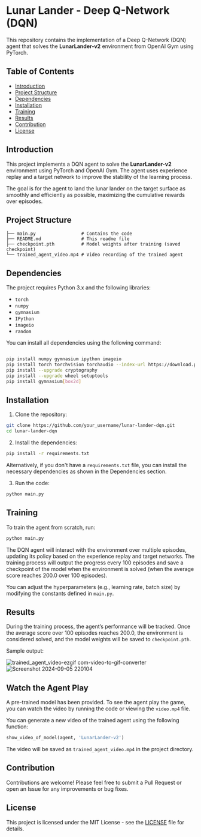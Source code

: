 
# Lunar Lander - Deep Q-Network (DQN)

This repository contains the implementation of a Deep Q-Network (DQN) agent that solves the **LunarLander-v2** environment from OpenAI Gym using PyTorch.

## Table of Contents
- [Introduction](#introduction)
- [Project Structure](#project-structure)
- [Dependencies](#dependencies)
- [Installation](#installation)
- [Training](#training)
- [Results](#results)
- [Contribution](#contribution)
- [License](#license)

## Introduction

This project implements a DQN agent to solve the **LunarLander-v2** environment using PyTorch and OpenAI Gym. The agent uses experience replay and a target network to improve the stability of the learning process.

The goal is for the agent to land the lunar lander on the target surface as smoothly and efficiently as possible, maximizing the cumulative rewards over episodes.

## Project Structure

```
├── main.py                 # Contains the code
├── README.md               # This readme file
├── checkpoint.pth          # Model weights after training (saved checkpoint)
└── trained_agent_video.mp4 # Video recording of the trained agent
```

## Dependencies

The project requires Python 3.x and the following libraries:

- `torch`
- `numpy`
- `gymnasium`
- `IPython`
- `imageio`
- `random`

You can install all dependencies using the following command:

```bash

pip install numpy gymnasium ipython imageio
pip install torch torchvision torchaudio --index-url https://download.pytorch.org/whl/cu124
pip install --upgrade cryptography
pip install --upgrade wheel setuptools
pip install gymnasium[box2d]


```

## Installation

1. Clone the repository:

```bash
git clone https://github.com/your_username/lunar-lander-dqn.git
cd lunar-lander-dqn
```

2. Install the dependencies:

```bash
pip install -r requirements.txt
```

Alternatively, if you don't have a `requirements.txt` file, you can install the necessary dependencies as shown in the Dependencies section.

3. Run the code:

```bash
python main.py
```

## Training

To train the agent from scratch, run:

```bash
python main.py
```

The DQN agent will interact with the environment over multiple episodes, updating its policy based on the experience replay and target networks. The training process will output the progress every 100 episodes and save a checkpoint of the model when the environment is solved (when the average score reaches 200.0 over 100 episodes).

You can adjust the hyperparameters (e.g., learning rate, batch size) by modifying the constants defined in `main.py`.

## Results

During the training process, the agent’s performance will be tracked. Once the average score over 100 episodes reaches 200.0, the environment is considered solved, and the model weights will be saved to `checkpoint.pth`.

Sample output:

![trained_agent_video-ezgif com-video-to-gif-converter](https://github.com/user-attachments/assets/9f6f7f30-4c79-4661-82b1-50faa7c7ee7a)
![Screenshot 2024-09-05 220104](https://github.com/user-attachments/assets/6c27e4a6-3194-47ed-a0c8-565d6415e91c)


## Watch the Agent Play

A pre-trained model has been provided. To see the agent play the game, you can watch the video by running the code or viewing the `video.mp4` file.

You can generate a new video of the trained agent using the following function:

```python
show_video_of_model(agent, 'LunarLander-v2')
```

The video will be saved as `trained_agent_video.mp4` in the project directory.


## Contribution

Contributions are welcome! Please feel free to submit a Pull Request or open an Issue for any improvements or bug fixes.

## License

This project is licensed under the MIT License - see the [LICENSE](LICENSE) file for details.
